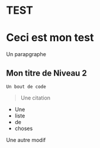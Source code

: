 # TEST
# Ceci est mon test

Un parapgraphe

## Mon titre de Niveau 2

``` Un bout de code ```


> Une citation

- Une
- liste
- de
- choses

Une autre modif
